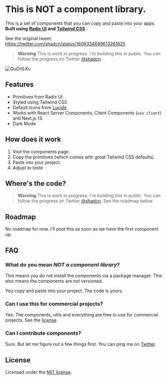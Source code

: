 # This is NOT a component library.

This is a set of components that you can copy and paste into your apps. **Built using [Radix UI](https://www.radix-ui.com/) and [Tailwind CSS](https://tailwindcss.com)**.

See the original tweet: https://twitter.com/shadcn/status/1606334699613261825

> **Warning**
> This is work in progress. I'm building this in public. You can follow the progress on Twitter [@shadcn](https://twitter.com/shadcn).

![QuDrtLKu](https://user-images.githubusercontent.com/124599/210561970-2e9e6a72-870a-4897-ab0b-b89829be8983.png)

## Features

- Primitives from Radix UI
- Styled using Tailwind CSS
- Default Icons from [Lucide](https://lucide.dev)
- Works with React Server Components, Client Components (`use client`) and Next.js 13.
- Dark Mode

## How does it work

1. Visit the components page.
2. Copy the primitives (which comes with great Tailwind CSS defaults).
3. Paste into your project.
4. *Adjust to taste*

## Where's the code?

> **Warning**
> This is work in progress. I'm building this in public. You can follow the progress on Twitter [@shadcn](https://twitter.com/shadcn).
> See the roadmap below.

## Roadmap

No roadmap for now. I'll post this as soon as we have the first component up.

## FAQ

### What do you mean *NOT a component library*?

This means you do not install the components via a package manager. This also means the components are not versioned.

You copy and paste into your project. The code is yours.

### Can I use this for commercial projects?

Yes. The components, utils and everything are free to use for commercial projects. See the [license](https://github.com/shadcn/ui/blob/main/LICENSE)

### Can I contribute components?

Sure. But let me figure out a few things first. You can ping me on [Twitter](https://twitter.com/shadcn).


## License

Licensed under the [MIT license](https://github.com/shadcn/ui/blob/main/LICENSE.md).
